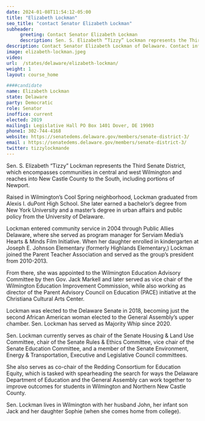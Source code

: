 ```yaml
---
date: 2024-01-08T11:54:12-05:00
title: "Elizabeth Lockman"
seo_title: "contact Senator Elizabeth Lockman"
subheader:
     greeting: Contact Senator Elizabeth Lockman
     description: Sen. S. Elizabeth “Tizzy” Lockman represents the Third Senate District, which encompasses communities in central and west Wilmington and reaches into New Castle County to the South, including portions of Newport.
description: Contact Senator Elizabeth Lockman of Delaware. Contact information for Elizabeth Lockman includes email address, phone number, and mailing address.
image: elizabeth-lockman.jpeg
video:
url:  /states/delaware/elizabeth-lockman/
weight: 1
layout: course_home

####candidate
name: Elizabeth Lockman
state: Delaware
party: Democratic
role: Senator
inoffice: current
elected: 2019
mailing1: Legislative Hall PO Box 1401 Dover, DE 19903
phone1: 302-744-4168
website: https://senatedems.delaware.gov/members/senate-district-3/
email : https://senatedems.delaware.gov/members/senate-district-3/
twitter: tizzylockmande
---
```


Sen. S. Elizabeth “Tizzy” Lockman represents the Third Senate District, which encompasses communities in central and west Wilmington and reaches into New Castle County to the South, including portions of Newport.

Raised in Wilmington’s Cool Spring neighborhood, Lockman graduated from Alexis I. duPont High School. She later earned a bachelor’s degree from New York University and a master’s degree in urban affairs and public policy from the University of Delaware.

Lockman entered community service in 2004 through Public Allies Delaware, where she served as program manager for Serviam Media’s Hearts & Minds Film Initiative. When her daughter enrolled in kindergarten at Joseph E. Johnson Elementary (formerly Highlands Elementary,) Lockman joined the Parent Teacher Association and served as the group’s president from 2010-2013.

From there, she was appointed to the Wilmington Education Advisory Committee by then Gov. Jack Markell and later served as vice chair of the Wilmington Education Improvement Commission, while also working as director of the Parent Advisory Council on Education (PACE) initiative at the Christiana Cultural Arts Center.

Lockman was elected to the Delaware Senate in 2018, becoming just the second African American woman elected to the General Assembly’s upper chamber. Sen. Lockman has served as Majority Whip since 2020.

Sen. Lockman currently serves as chair of the Senate Housing & Land Use Committee, chair of the Senate Rules & Ethics Committee, vice chair of the Senate Education Committee, and a member of the Senate Environment, Energy & Transportation, Executive and Legislative Council committees.

She also serves as co-chair of the Redding Consortium for Education Equity, which is tasked with spearheading the search for ways the Delaware Department of Education and the General Assembly can work together to improve outcomes for students in Wilmington and Northern New Castle County.

Sen. Lockman lives in Wilmington with her husband John, her infant son Jack and her daughter Sophie (when she comes home from college).
